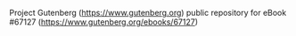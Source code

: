 Project Gutenberg (https://www.gutenberg.org) public repository for
eBook #67127 (https://www.gutenberg.org/ebooks/67127)
